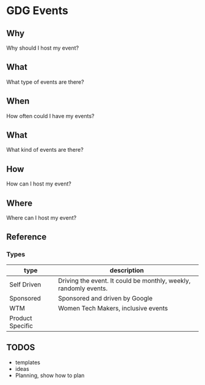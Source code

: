 # GDG Events

## Why 
Why should I host my event? 

## What
What type of events are there? 

## When
How often could I have my events?

## What 
What kind of events are there?

## How 
How can I host my event? 

## Where
Where can I host my event? 



## Reference

### Types

| type | description |
|--- | --- |
| Self Driven | Driving the event. It could be monthly, weekly, randomly events. |
| Sponsored | Sponsored and driven by Google |
| WTM | Women Tech Makers, inclusive events |
| Product Specific | |


## TODOS
- templates
- ideas
- Planning, show how to plan